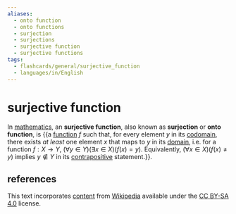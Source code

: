 ```yaml
---
aliases:
  - onto function
  - onto functions
  - surjection
  - surjections
  - surjective function
  - surjective functions
tags:
  - flashcards/general/surjective_function
  - languages/in/English
---
```


# surjective function

In [mathematics](mathematics.md), an __surjective function__, also known as __surjection__ or __onto function__, is {{a [function](function.md) $f$ such that, for every element $y$ in its [codomain](codomain.md), there exists _at least_ one element $x$ that maps to $y$ in its [domain](domain%20of%20a%20function.md), i.e. for a function $f : X \to Y$, $(\forall y \in Y)(\exists x \in X)(f(x) = y)$. Equivalently, $(\forall x \in X)(f(x) \ne y)$ implies $y \notin Y$ in its [contrapositive](contraposition.md) statement.}}. <!--SR:!2024-07-03,138,290-->

## references

This text incorporates [content](https://en.wikipedia.org/wiki/surjective_function) from [Wikipedia](Wikipedia.md) available under the [CC BY-SA 4.0](https://creativecommons.org/licenses/by-sa/4.0/) license.
